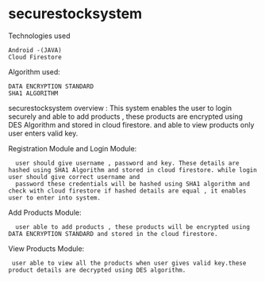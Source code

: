 # securestocksystem

Technologies used
 
    Android -(JAVA)
    Cloud Firestore
    
  Algorithm used:
   
    DATA ENCRYPTION STANDARD 
    SHA1 ALGORITHM
    
 securestocksystem overview : This system enables the user to login securely and able to add products , these products are encrypted using DES Algorithm and stored in cloud firestore.
 and able to view products only user enters valid key.
 
 
 Registration Module and Login Module:
      
      user should give username , password and key. These details are hashed using SHA1 Algorithm and stored in cloud firestore. while login user should give correct username and 
      password these credentials will be hashed using SHA1 algorithm and check with cloud firestore if hashed details are equal , it enables user to enter into system.
       
Add Products Module:

      user able to add products , these products will be encrypted using DATA ENCRYPTION STANDARD and stored in the cloud firestore.
    
View Products Module:

     user able to view all the products when user gives valid key.these product details are decrypted using DES algorithm.
     
     
